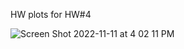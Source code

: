 HW plots for HW#4

![Screen Shot 2022-11-11 at 4 02 11 PM](https://user-images.githubusercontent.com/94635618/201446044-32684cff-6000-4880-90f7-6aca95ab0bca.png)
